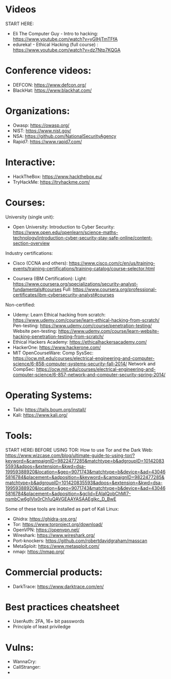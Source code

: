 # Videos

START HERE:
- Eli The Computer Guy - Intro to hacking: https://www.youtube.com/watch?v=yGIHjTmTFfA
- edureka! - Ethical Hacking (full course) : https://www.youtube.com/watch?v=dz7Ntp7KQGA

# Conference videos: 

- DEFCON: https://www.defcon.org/
- BlackHat: https://www.blackhat.com/

# Organizations:

- Owasp: https://owasp.org/
- NIST: https://www.nist.gov/
- NSA: https://github.com/NationalSecurityAgency
- Rapid7: https://www.rapid7.com/

# Interactive:

- HackTheBox: https://www.hackthebox.eu/
- TryHackMe: https://tryhackme.com/

# Courses:

University (single unit):
- Open University: 
Introduction to Cyber Security: https://www.open.edu/openlearn/science-maths-technology/introduction-cyber-security-stay-safe-online/content-section-overview


Industry certifications:
- Cisco (CCNA and others): https://www.cisco.com/c/en/us/training-events/training-certifications/training-catalog/course-selector.html

- Coursera (IBM Certification):
Light: https://www.coursera.org/specializations/security-analyst-fundamentals#courses
Full: https://www.coursera.org/professional-certificates/ibm-cybersecurity-analyst#courses

Non-certified:
- Udemy:
Learn Ethical hacking from scratch: https://www.udemy.com/course/learn-ethical-hacking-from-scratch/
Pen-testing: https://www.udemy.com/course/penetration-testing/
Website pen-testing: https://www.udemy.com/course/learn-website-hacking-penetration-testing-from-scratch/
- Ethical Hackers Academy: https://ethicalhackersacademy.com/
- HackerOne: https://www.hackerone.com/
- MIT OpenCourseWare: 
Comp SysSec: https://ocw.mit.edu/courses/electrical-engineering-and-computer-science/6-858-computer-systems-security-fall-2014/
Network and CompSec: https://ocw.mit.edu/courses/electrical-engineering-and-computer-science/6-857-network-and-computer-security-spring-2014/


# Operating Systems:

- Tails: https://tails.boum.org/install/
- Kali: https://www.kali.org/

# Tools:

START HEREi BEFORE USING TOR:
How to use Tor and the Dark Web: https://www.wizcase.com/blog/ultimate-guide-to-using-tor/?keyword=&campaignID=9822477285&matchtype=b&adgroupID=101420835593&adpos=&extension=&kwd=dsa-19959388920&location=&geo=9071743&matchtype=b&device=&ad=430465816784&placement=&adposition=&keyword=&campaignID=9822477285&matchtype=b&adgroupID=101420835593&adpos=&extension=&kwd=dsa-19959388920&location=&geo=9071743&matchtype=b&device=&ad=430465816784&placement=&adposition=&gclid=EAIaIQobChMI7-nsmbCw6gIVlx0rCh1uQAVGEAAYASAAEgIkc_D_BwE

Some of these tools are installed as part of Kali Linux:

- Ghidra: https://ghidra-sre.org/
- Tor: https://www.torproject.org/download/
- OpenVPN: https://openvpn.net/
- Wireshark: https://www.wireshark.org/
- Port-knockers: https://github.com/robertdavidgraham/masscan
- MetaSploit: https://www.metasploit.com/
- nmap: https://nmap.org/

# Commercial products:
- DarkTrace: https://www.darktrace.com/en/

# Best practices cheatsheet
- UserAuth: 2FA, 16+ bit passwords 
- Principle of least priviledge


# Vulns:
- WannaCry:
- CallStranger:
- 

 
